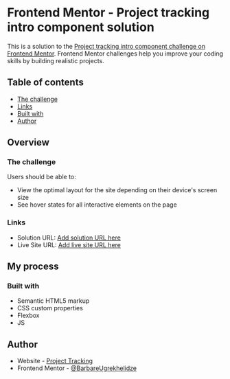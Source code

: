 # Frontend Mentor - Project tracking intro component solution

This is a solution to the [Project tracking intro component challenge on Frontend Mentor](https://github.com/BarbareUgrekhelidze/Project-tracking.git). Frontend Mentor challenges help you improve your coding skills by building realistic projects. 

## Table of contents

  - [The challenge](#the-challenge)
  - [Links](#links)
  - [Built with](#built-with)
- [Author](#author)

## Overview

### The challenge

Users should be able to:

- View the optimal layout for the site depending on their device's screen size
- See hover states for all interactive elements on the page

### Links

- Solution URL: [Add solution URL here](https://github.com/BarbareUgrekhelidze/Project-tracking.git)
- Live Site URL: [Add live site URL here](https://BarbareUgrekhelidze.github.io/Project-tracking/)

## My process

### Built with

- Semantic HTML5 markup
- CSS custom properties
- Flexbox
- JS

## Author

- Website - [Project Tracking](https://BarbareUgrekhelidze.github.io/Project-tracking/)
- Frontend Mentor - [@BarbareUgrekhelidze](https://www.frontendmentor.io/profile/BarbareUgrekhelidze)
